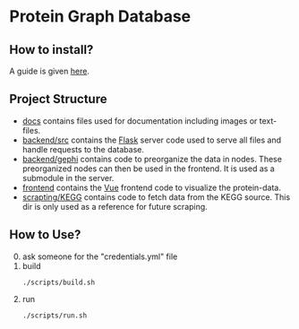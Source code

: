 # Protein Graph Database

## How to install?
A guide is given [here](docs/installation/Installation.md).

## Project Structure
- [docs](docs) contains files used for documentation including images or text-files.
- [backend/src](backend/src) contains the [Flask](https://flask.palletsprojects.com/en/2.2.x/) server code used to serve all 
  files and handle requests to the database.
- [backend/gephi](backend/gephi) contains code to preorganize the data in nodes.
  These preorganized nodes can then be used in the frontend.
  It is used as a submodule in the server.
- [frontend](frontend) contains the [Vue](https://vuejs.org/) frontend code to visualize the protein-data.
- [scrapting/KEGG](scraping/KEGG) contains code to fetch data from the KEGG source.
  This dir is only used as a reference for future scraping.

## How to Use?
0. ask someone for the "credentials.yml" file
1. build
   ````commandline
   ./scripts/build.sh
   ````
3. run
   ````commandline
   ./scripts/run.sh
   ````
   
